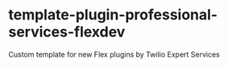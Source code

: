 # template-plugin-professional-services-flexdev
Custom template for new Flex plugins by Twilio Expert Services
